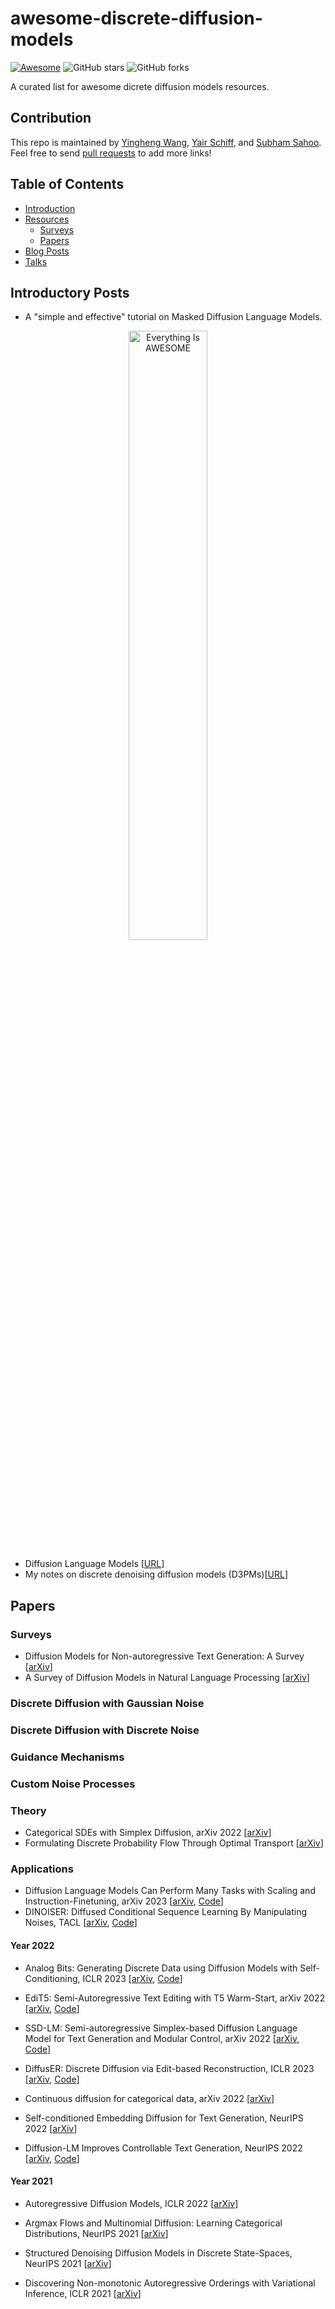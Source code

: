 # awesome-discrete-diffusion-models

 [![Awesome](https://awesome.re/badge.svg)](https://awesome.re) ![GitHub stars](https://img.shields.io/github/stars/isjakewong/awesome-discrete-diffusion-models?color=yellow)  ![GitHub forks](https://img.shields.io/github/forks/isjakewong/awesome-discrete-diffusion-models?color=green&label=Fork)

A curated list for awesome dicrete diffusion models resources.

## Contribution

This repo is maintained by [Yingheng Wang](https://isjakewong.github.io), [Yair Schiff](https://yair-schiff.github.io/), and [Subham Sahoo](https://s-sahoo.com/). Feel free to send [pull requests](https://github.com/isjakewong/awesome-discrete-diffusion-models/pulls) to add more links!

## Table of Contents

* [Introduction](#introduction)
* [Resources](#resources)
  * [Surveys](#surveys)
  * [Papers](#papers)
* [Blog Posts](#blog-posts)
* [Talks](#talks)

## Introductory Posts
* A "simple and effective" tutorial on Masked Diffusion Language Models.
<p align="center">
  <a href="https://youtu.be/WjAUX23vgfg?si=bM1E-Bt-nwOmsVif" title="Click">
    <img src="https://github.com/user-attachments/assets/1f6b7ba2-b423-483a-9d11-bbbeb8a11860" alt="Everything Is AWESOME" style="width:50%;">
  </a>
</p>

* Diffusion Language Models  [[URL](https://benanne.github.io/2023/01/09/diffusion-language.html)]
* My notes on discrete denoising diffusion models (D3PMs)[[URL](https://beckham.nz/2022/07/11/d3pms.html)]

## Papers

### Surveys

* Diffusion Models for Non-autoregressive Text Generation: A Survey [[arXiv](https://arxiv.org/abs/2303.06574)]
* A Survey of Diffusion Models in Natural Language Processing [[arXiv](https://arxiv.org/abs/2305.14671)]

### Discrete Diffusion with Gaussian Noise

### Discrete Diffusion with Discrete Noise

### Guidance Mechanisms

### Custom Noise Processes

### Theory

* Categorical SDEs with Simplex Diffusion, arXiv 2022  [[arXiv](https://arxiv.org/abs/2210.14784)]
* Formulating Discrete Probability Flow Through Optimal Transport [[arXiv](https://arxiv.org/abs/2311.03886)]

### Applications

* Diffusion Language Models Can Perform Many Tasks with Scaling and Instruction-Finetuning, arXiv 2023 [[arXiv](https://arxiv.org/abs/2308.12219), [Code](https://github.com/yegcjs/DiffusionLLM)]
* DINOISER: Diffused Conditional Sequence Learning By Manipulating Noises, TACL [[arXiv](https://arxiv.org/abs/2302.10025), [Code](https://github.com/yegcjs/DINOISER)]


#### Year 2022
* Analog Bits: Generating Discrete Data using Diffusion Models with Self-Conditioning, ICLR 2023  [[arXiv](https://arxiv.org/abs/2208.04202), [Code](https://github.com/google-research/pix2seq)]

* EdiT5: Semi-Autoregressive Text Editing with T5 Warm-Start, arXiv 2022  [[arXiv](https://arxiv.org/abs/2205.12209), [Code](https://edit5.page.link/code)]

* SSD-LM: Semi-autoregressive Simplex-based Diffusion Language Model for Text Generation and Modular Control, arXiv 2022  [[arXiv](https://openreview.net/forum?id=HJlWWJSFDH), [Code](https://github.com/xhan77/ssd-lm)]

* DiffusER: Discrete Diffusion via Edit-based Reconstruction, ICLR 2023  [[arXiv](https://arxiv.org/abs/2210.16886), [Code](https://github.com/machelreid/diffuser)]

* Continuous diffusion for categorical data, arXiv 2022  [[arXiv](https://dl.acm.org/doi/10.1145/3394486.3403237)]

* Self-conditioned Embedding Diffusion for Text Generation, NeurIPS 2022 [[arXiv](https://arxiv.org/abs/2211.04236)]
  
* Diffusion-LM Improves Controllable Text Generation, NeurIPS 2022  [[arXiv](https://arxiv.org/abs/2205.14217), [Code](https://github.com/XiangLi1999/Diffusion-LM.git)]



#### Year 2021
* Autoregressive Diffusion Models, ICLR 2022  [[arXiv](https://arxiv.org/pdf/2110.02037.pdf)]

* Argmax Flows and Multinomial Diffusion: Learning Categorical Distributions, NeurIPS 2021  [[arXiv](https://arxiv.org/pdf/2102.05379.pdf)]
  
* Structured Denoising Diffusion Models in Discrete State-Spaces, NeurIPS 2021  [[arXiv](https://arxiv.org/pdf/2107.03006.pdf)]

* Discovering Non-monotonic Autoregressive Orderings with Variational Inference, ICLR 2021  [[arXiv](https://arxiv.org/abs/2110.15797)]
